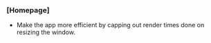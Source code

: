 <!---
  Backlogs for further improvement of the project.
-->

### [Homepage]
- Make the app more efficient by capping out render times done on resizing the window.
